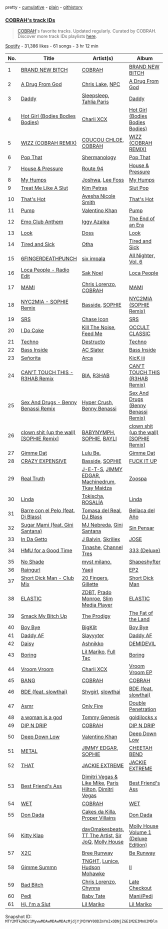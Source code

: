 pretty - [cumulative](/playlists/cumulative/37i9dQZF1DWYoioDxgMsjZ.md) - [plain](/playlists/plain/37i9dQZF1DWYoioDxgMsjZ) - [githistory](https://github.githistory.xyz/mackorone/spotify-playlist-archive/blob/main/playlists/plain/37i9dQZF1DWYoioDxgMsjZ)

### [COBRAH's track IDs](https://open.spotify.com/playlist/37i9dQZF1DWYoioDxgMsjZ)

> <a href="spotify:artist:1AHswQqsDNmu1xaE8KpBne">COBRAH</a>'s favorite tracks\. Updated regularly\. Curated by COBRAH\. Discover more track IDs playlists <a href="spotify:genre:track\_id">here</a>.

[Spotify](https://open.spotify.com/user/spotify) - 31,386 likes - 61 songs - 3 hr 12 min

| No. | Title | Artist(s) | Album | Length |
|---|---|---|---|---|
| 1 | [BRAND NEW BITCH](https://open.spotify.com/track/13DNuiQyuTDcAw6Y8thZFM) | [COBRAH](https://open.spotify.com/artist/1AHswQqsDNmu1xaE8KpBne) | [BRAND NEW BITCH](https://open.spotify.com/album/6xMnRBIpa2x3M40yVkGMBb) | 3:16 |
| 2 | [A Drug From God](https://open.spotify.com/track/4skbQNtyjy8A7mo8oqe2oD) | [Chris Lake](https://open.spotify.com/artist/5Igpc9iLZ3YGtKeYfSrrOE), [NPC](https://open.spotify.com/artist/3YEsNNbHlb88K9QCog4R0Y) | [A Drug From God](https://open.spotify.com/album/6tZzL3lTVgWhJb2cE2jz1f) | 3:12 |
| 3 | [Daddy](https://open.spotify.com/track/5Yhi9POMWUPXlQj8MX6MC1) | [Sleepsleep](https://open.spotify.com/artist/4CFMk5S0u6xWTtoLoaEJ6O), [Tahlia Paris](https://open.spotify.com/artist/0VTbeDBlVbDZlboa6jxzT7) | [Daddy](https://open.spotify.com/album/4c4J91y3nnGddQbEE8IwWw) | 3:08 |
| 4 | [Hot Girl \(Bodies Bodies Bodies\)](https://open.spotify.com/track/0FZUbqZ1x2G71vl027d8Ud) | [Charli XCX](https://open.spotify.com/artist/25uiPmTg16RbhZWAqwLBy5) | [Hot Girl \(Bodies Bodies Bodies\)](https://open.spotify.com/album/5A0U5x6tAfyQaG5lnOL0fA) | 2:37 |
| 5 | [WIZZ \(COBRAH REMIX\)](https://open.spotify.com/track/64xy8ja7i7F0VPmgLUrMCx) | [COUCOU CHLOE](https://open.spotify.com/artist/5xmw3tD4MbvhA1ay1U0HEC), [COBRAH](https://open.spotify.com/artist/1AHswQqsDNmu1xaE8KpBne) | [WIZZ \(COBRAH REMIX\)](https://open.spotify.com/album/2Bnzz1MOwqdalLiHpX2mhV) | 2:40 |
| 6 | [Pop That](https://open.spotify.com/track/1EpF7SUZOEdYXAJF6QC43Z) | [Shermanology](https://open.spotify.com/artist/4Siyzg8kWayQfPQsPSl6JI) | [Pop That](https://open.spotify.com/album/1Lr2J72KaKx1RinFIQoiEX) | 3:37 |
| 7 | [House & Pressure](https://open.spotify.com/track/3W2bm5HR9tnS4ENFNJJ4XF) | [Route 94](https://open.spotify.com/artist/1dgdvbogmctybPrGEcnYf6) | [House & Pressure](https://open.spotify.com/album/5f36IdWpaugA1uQ5Yr6Zxu) | 2:28 |
| 8 | [My Humps](https://open.spotify.com/track/3BbD2sqk7P7Rc9V0KF9o4s) | [Joshwa](https://open.spotify.com/artist/1PzAgFVk9v8cxn9flrqrv5), [Lee Foss](https://open.spotify.com/artist/44T94QQEc60Jf7kqGY6Rip) | [My Humps](https://open.spotify.com/album/4mnGRL7lErjyRJsoCwgJT4) | 3:06 |
| 9 | [Treat Me Like A Slut](https://open.spotify.com/track/0dlP9SnqQa5k1A9mReybFb) | [Kim Petras](https://open.spotify.com/artist/3Xt3RrJMFv5SZkCfUE8C1J) | [Slut Pop](https://open.spotify.com/album/4rs52z8T5zPbsa5HM75tua) | 1:58 |
| 10 | [That's Hot](https://open.spotify.com/track/1Cli0gQaSe0NVWEHAyOBIH) | [Ayesha Nicole Smith](https://open.spotify.com/artist/3rYlF5arfhYwRbxmNcicat) | [That's Hot](https://open.spotify.com/album/0qD5tOnKT5sfK0FlIuS7ke) | 2:07 |
| 11 | [Pump](https://open.spotify.com/track/0N98QCESfFA46B7a6TTZKq) | [Valentino Khan](https://open.spotify.com/artist/0deIjoDjl9g9Zpw0sCIOHh) | [Pump](https://open.spotify.com/album/108kdS4tGQLkHz2PHUMpN9) | 3:03 |
| 12 | [Emo Club Anthem](https://open.spotify.com/track/2HFmykunjjYy1rru5Z0zvv) | [Iggy Azalea](https://open.spotify.com/artist/5yG7ZAZafVaAlMTeBybKAL) | [The End of an Era](https://open.spotify.com/album/7lpONbbHTKDFk5nDpOgdFD) | 2:50 |
| 13 | [Look](https://open.spotify.com/track/42y1R39jgfNb8tNtNNoYMZ) | [Doss](https://open.spotify.com/artist/7bQLFALIEawxhkyFiiLVhM) | [Look](https://open.spotify.com/album/1I35zlzXcHo0RNRYAsH9eF) | 2:48 |
| 14 | [Tired and Sick](https://open.spotify.com/track/5fZ3sFURm6vOo5cwAFV1Y8) | [Otha](https://open.spotify.com/artist/6UMUvqiDBEJLyx2uYplGCV) | [Tired and Sick](https://open.spotify.com/album/01xv4kF5gPzZ9l7SgrSrE5) | 2:52 |
| 15 | [6FINGERDEATHPUNCH](https://open.spotify.com/track/2M7V4v4DUaPIlMSrCbB2U3) | [six impala](https://open.spotify.com/artist/5EtZGidUP0imIVaUwBo4GW) | [All Nighter, Vol\. 6](https://open.spotify.com/album/1Thi7GCXPtyG7NfXBOYCTS) | 2:44 |
| 16 | [Loca People \- Radio Edit](https://open.spotify.com/track/6lZs6TqQVWx98cdjkOkG9i) | [Sak Noel](https://open.spotify.com/artist/15jrieCvf3EklAScnD9kKl) | [Loca People](https://open.spotify.com/album/3VVn2hMgvryDngC1B4dZsj) | 3:35 |
| 17 | [MAMI](https://open.spotify.com/track/6JjSoJ2laV4ZbKNb9nybvh) | [Chris Lorenzo](https://open.spotify.com/artist/7tm9Tuc70geXOOyKhtZHIj), [COBRAH](https://open.spotify.com/artist/1AHswQqsDNmu1xaE8KpBne) | [MAMI](https://open.spotify.com/album/6fdfCmP6hJg0gqFobszTYB) | 4:07 |
| 18 | [NYC2MIA \- SOPHIE Remix](https://open.spotify.com/track/3bfZfblo5xLHXJgp8zxO2z) | [Basside](https://open.spotify.com/artist/1Oc8whczB0ya9jgVzx6djF), [SOPHIE](https://open.spotify.com/artist/5a2w2tgpLwv26BYJf2qYwu) | [NYC2MIA \(SOPHIE Remix\)](https://open.spotify.com/album/1teM6b52vhiAbVONN3Lw3R) | 3:09 |
| 19 | [SRS](https://open.spotify.com/track/2YqnLz7YNpDzX0nlYVnAmF) | [Chase Icon](https://open.spotify.com/artist/5XPJP6zfXVlPJtO4QSsSmQ) | [SRS](https://open.spotify.com/album/0EdZaveXeFBbqfq56kW7cH) | 2:41 |
| 20 | [I Do Coke](https://open.spotify.com/track/3PvhJcV5xv7E1ImIfbRYeM) | [Kill The Noise](https://open.spotify.com/artist/3qnMl4DHT4gndzFAcG4FlM), [Feed Me](https://open.spotify.com/artist/5FWi1mowu6uiU2ZHwr1rby) | [OCCULT CLASSIC](https://open.spotify.com/album/2xCNIURBZpbjPLoaxSRujw) | 3:46 |
| 21 | [Techno](https://open.spotify.com/track/2c3I3ew3iJ4xgiMQ7fA8Qf) | [Destructo](https://open.spotify.com/artist/0BEYTctVmnYa5yStp4Jpab) | [Techno](https://open.spotify.com/album/0mjxsK2Ha4QWEmPNhfZ0jk) | 3:45 |
| 22 | [Bass Inside](https://open.spotify.com/track/0oUTyBEY3NQzmu2VuoKpSH) | [AC Slater](https://open.spotify.com/artist/6EqFMCnVGBRNmwPlk2f3Uc) | [Bass Inside](https://open.spotify.com/album/2EIMq4BGKqgFQnZqBns0Ki) | 4:24 |
| 23 | [Señorita](https://open.spotify.com/track/0mjDJiWmZ548y9EUnogCP1) | [Arca](https://open.spotify.com/artist/4SQdUpG4f7UbkJG3cJ2Iyj) | [KicK iii](https://open.spotify.com/album/1paea7BPqUpZksvNkQ2cqQ) | 2:21 |
| 24 | [CAN'T TOUCH THIS \- R3HAB Remix](https://open.spotify.com/track/2m4k5snVJgpZ7yPYKnw1Wm) | [BIA](https://open.spotify.com/artist/6veh5zbFpm31XsPdjBgPER), [R3HAB](https://open.spotify.com/artist/6cEuCEZu7PAE9ZSzLLc2oQ) | [CAN'T TOUCH THIS \(R3HAB Remix\)](https://open.spotify.com/album/1amOzRWbywWaYwBzIWTVuC) | 2:03 |
| 25 | [Sex And Drugs \- Benny Benassi Remix](https://open.spotify.com/track/2fQZyLoSKynCEzZoBKtxBR) | [Hyper Crush](https://open.spotify.com/artist/2OHNfsJ6k7pJI3eRxv2dSF), [Benny Benassi](https://open.spotify.com/artist/4Ws2otunReOa6BbwxxpCt6) | [Sex And Drugs \(Benny Benassi Remix\)](https://open.spotify.com/album/49bsTeL19oJATWuYvAMB4l) | 5:56 |
| 26 | [clown shit \(up the wall\) \[SOPHIE Remix\]](https://open.spotify.com/track/4fORekngPoCqeJpe3xg6GQ) | [BABYNYMPH](https://open.spotify.com/artist/2ecIs55o71mEFMhkcaUnyB), [SOPHIE](https://open.spotify.com/artist/5a2w2tgpLwv26BYJf2qYwu), [BAYLI](https://open.spotify.com/artist/2bvUCoFViWtg9pSkOX9du9) | [clown shit \(up the wall\) \[SOPHIE Remix\]](https://open.spotify.com/album/0w3ZduXZIPEMktyyVmEAbr) | 6:27 |
| 27 | [Gimme Dat](https://open.spotify.com/track/2v5eZAIW4MTEg8yEbAEB42) | [Lulu Be.](https://open.spotify.com/artist/2jM44QDqboAQRKbiIqHIoE) | [Gimme Dat](https://open.spotify.com/album/1YGtDYhozQoZASVBwaj5BY) | 2:37 |
| 28 | [CRAZY EXPENSIVE](https://open.spotify.com/track/3k65ubsRA5k39oEoj0AhUr) | [Basside](https://open.spotify.com/artist/1Oc8whczB0ya9jgVzx6djF), [SOPHIE](https://open.spotify.com/artist/5a2w2tgpLwv26BYJf2qYwu) | [FUCK IT UP](https://open.spotify.com/album/154euZcofIKCcwuRKdouxM) | 3:02 |
| 29 | [Real Truth](https://open.spotify.com/track/2rmu90RyAs6TQCTLCP2m7g) | [J\-E\-T\-S](https://open.spotify.com/artist/3pOnPfJ9MReuu20YnLFRej), [JIMMY EDGAR](https://open.spotify.com/artist/3qIRQKST5KCIIKWgmPTY2M), [Machinedrum](https://open.spotify.com/artist/06xa1OLBsMQJFXcl2tQkH4), [Tkay Maidza](https://open.spotify.com/artist/1kMPdZQVdUhMDKDWOJM5iK) | [Zoospa](https://open.spotify.com/album/3CvekaEXNic5LBZU6gb0Hi) | 3:03 |
| 30 | [Linda](https://open.spotify.com/track/1ahCrpeTt94LL7y1aXw0Y8) | [Tokischa](https://open.spotify.com/artist/2p4aN0Uxkk3iT3HK0cJ2cJ), [ROSALÍA](https://open.spotify.com/artist/7ltDVBr6mKbRvohxheJ9h1) | [Linda](https://open.spotify.com/album/6rFyXU9FiGytyYqfbwYO09) | 2:24 |
| 31 | [Barre con el Pelo \(feat\. Dj Blass\)](https://open.spotify.com/track/0VBbbLKnpayQeBKZdYamhi) | [Tomasa del Real](https://open.spotify.com/artist/3Dz4sliAAIVOlALfHW9TtD), [DJ Blass](https://open.spotify.com/artist/1ZijgA5CMnToosMd24krUH) | [Bellaca del Año](https://open.spotify.com/album/5PQkVo8VxFjapE73WjI16a) | 3:18 |
| 32 | [Sugar Mami \(feat\. Gini Santana\)](https://open.spotify.com/track/5Cipoy9vB4xDdCGnoMpJQH) | [MJ Nebreda](https://open.spotify.com/artist/1h6b4y2ObngnFpgEwry7Fy), [Gini Santana](https://open.spotify.com/artist/1KBsQLZwxvQ6H5lh7zjeji) | [Sin Pensar](https://open.spotify.com/album/6UAGXIPMrWgPcqWuT0iwra) | 2:07 |
| 33 | [In Da Getto](https://open.spotify.com/track/1q0PYXTbDsirp2l74ng6pn) | [J Balvin](https://open.spotify.com/artist/1vyhD5VmyZ7KMfW5gqLgo5), [Skrillex](https://open.spotify.com/artist/5he5w2lnU9x7JFhnwcekXX) | [JOSE](https://open.spotify.com/album/11GmvpYnbgK0rSryPaV5BP) | 2:10 |
| 34 | [HMU for a Good Time](https://open.spotify.com/track/2Kb5Sy93AE70esO90eJgdQ) | [Tinashe](https://open.spotify.com/artist/0NIIxcxNHmOoyBx03SfTCD), [Channel Tres](https://open.spotify.com/artist/4cUkGQyhLFqKHBtL58HYVp) | [333 \(Deluxe\)](https://open.spotify.com/album/1mxG8YY9wY5Q3mLcDs2khW) | 4:07 |
| 35 | [No Shade](https://open.spotify.com/track/6ukoGH0t4RbK3tCqbCpbbN) | [myst milano.](https://open.spotify.com/artist/0J1rVE3RunTC4Pm8ohPM7z) | [Shapeshyfter](https://open.spotify.com/album/0cESoqQSfbpjOLuT3b23G0) | 2:51 |
| 36 | [Raingurl](https://open.spotify.com/track/4XXfQ8fBHMIgcygY4hV6RC) | [Yaeji](https://open.spotify.com/artist/2RqrWplViWHSGLzlhmDcbt) | [EP2](https://open.spotify.com/album/6zB32HTy4cewV8V7TuHzKJ) | 3:57 |
| 37 | [Short Dick Man \- Club Mix](https://open.spotify.com/track/6ZZr5ew0DvA6xda9T5owOU) | [20 Fingers](https://open.spotify.com/artist/0OarfYzJPCi3lAVZ4nhTTd), [Gillette](https://open.spotify.com/artist/20ldWECcOHmOWwKwAwvn4y) | [Short Dick Man](https://open.spotify.com/album/3BQ6ifqB1pglyvEJQrcauT) | 4:50 |
| 38 | [ELASTIC](https://open.spotify.com/track/3enhwNFECQX6psc1uqprYV) | [ZDBT](https://open.spotify.com/artist/68KFHlDFncH62HCfIdH2tj), [Prado Monroe](https://open.spotify.com/artist/1Tw87xR7p102yY4fqusZzq), [Slim Media Player](https://open.spotify.com/artist/0Bf5T1UU0g3YYNrJijScNR) | [ELASTIC](https://open.spotify.com/album/3CYm2Tdcb3dAOIIkRIBvoO) | 3:39 |
| 39 | [Smack My Bitch Up](https://open.spotify.com/track/2iwGE4y7yF8qzKc5WZ2Z8R) | [The Prodigy](https://open.spotify.com/artist/4k1ELeJKT1ISyDv8JivPpB) | [The Fat of the Land](https://open.spotify.com/album/2qivROlvQ8BcUKTaCA7dL2) | 5:43 |
| 40 | [Boy Bye](https://open.spotify.com/track/00P8Hxev9pbrp53tpfOeKP) | [BigKlit](https://open.spotify.com/artist/0POkErJcpuhWNnCXAhgJoZ) | [Boy Bye](https://open.spotify.com/album/7FugJRH5yQlwVdOmYkt2t8) | 1:51 |
| 41 | [Daddy AF](https://open.spotify.com/track/5Pj9iXYfe607U62YwSF5rC) | [Slayyyter](https://open.spotify.com/artist/4QM5QCHicznALtX885CnZC) | [Daddy AF](https://open.spotify.com/album/3GWdoCGEZLjrsofidLFwgV) | 2:31 |
| 42 | [Daisy](https://open.spotify.com/track/2g1KggY9PKvsoEAOaiz4xx) | [Ashnikko](https://open.spotify.com/artist/3PyJHH2wyfQK3WZrk9rpmP) | [DEMIDEVIL](https://open.spotify.com/album/438ToDoVaJH5aTIXXrlDyI) | 2:26 |
| 43 | [Boring](https://open.spotify.com/track/785w7ixnkUZCOKy1l4kcHT) | [Lil Mariko](https://open.spotify.com/artist/1ZRRl4S2B4xZBzHtIf65Jx), [Full Tac](https://open.spotify.com/artist/5ZXkHp732tYHIzqctoZP0E) | [Boring](https://open.spotify.com/album/6A45un1GRwZwh8RpeiAhF8) | 2:15 |
| 44 | [Vroom Vroom](https://open.spotify.com/track/5hyq3LBlCfjRQAFkdQwe8o) | [Charli XCX](https://open.spotify.com/artist/25uiPmTg16RbhZWAqwLBy5) | [Vroom Vroom EP](https://open.spotify.com/album/261QvR3MgGdyL2HyYIlgfd) | 3:13 |
| 45 | [BANG](https://open.spotify.com/track/3JI2fFWxfepbkoLaYBHCJf) | [COBRAH](https://open.spotify.com/artist/1AHswQqsDNmu1xaE8KpBne) | [COBRAH](https://open.spotify.com/album/1MSVIDaDrvigdChfh3df4S) | 3:09 |
| 46 | [BDE \(feat\. slowthai\)](https://open.spotify.com/track/3ed5gMzocnaLWCvljQdCwe) | [Shygirl](https://open.spotify.com/artist/3M3wTTCDwicRubwMyHyEDy), [slowthai](https://open.spotify.com/artist/3r1XkJ7vCs8kHBSzGvPLdP) | [BDE \(feat\. slowthai\)](https://open.spotify.com/album/0v2o7PUZZneXkTCWy69432) | 2:48 |
| 47 | [Asmr](https://open.spotify.com/track/3jPaqo45RVrafP6NnWMBkQ) | [Only Fire](https://open.spotify.com/artist/4Cp42FwqEytHeaudurPKiN) | [Double Penetration](https://open.spotify.com/album/5RjU9su2m8wyYQQ7cH0kU1) | 2:50 |
| 48 | [a woman is a god](https://open.spotify.com/track/5kcERXTIoNbkBjb6o4vYBf) | [Tommy Genesis](https://open.spotify.com/artist/2qDdxfKUpYg8wc49KIuT3b) | [goldilocks x](https://open.spotify.com/album/2nkqAzbvQUWZ0p88NxrJ7s) | 2:58 |
| 49 | [DIP N DRIP](https://open.spotify.com/track/2BH9ryNKlONkENIhgMM4lq) | [COBRAH](https://open.spotify.com/artist/1AHswQqsDNmu1xaE8KpBne) | [DIP N DRIP](https://open.spotify.com/album/1FaryKGpT1iu4YXsNMWwdE) | 2:52 |
| 50 | [Deep Down Low](https://open.spotify.com/track/46rZgRYU1H5Xnv0n75OGis) | [Valentino Khan](https://open.spotify.com/artist/0deIjoDjl9g9Zpw0sCIOHh) | [Deep Down Low](https://open.spotify.com/album/67bF4s11NHmoi7cnwJcEMM) | 3:10 |
| 51 | [METAL](https://open.spotify.com/track/4hIg0iMpVYES8yptTj7Y5I) | [JIMMY EDGAR](https://open.spotify.com/artist/3qIRQKST5KCIIKWgmPTY2M), [SOPHIE](https://open.spotify.com/artist/5a2w2tgpLwv26BYJf2qYwu) | [CHEETAH BEND](https://open.spotify.com/album/1gr8k1Sxe6umDlEMNgTGuI) | 3:20 |
| 52 | [THAT](https://open.spotify.com/track/6yGxfjVzv3u3b85FuUSJaN) | [JACKIE EXTREME](https://open.spotify.com/artist/3lTxQgwx9i1S3u0UoZHCRr) | [JACKIE EXTREME](https://open.spotify.com/album/0Mn2OXVX6vGMWkqJWVoZuP) | 2:12 |
| 53 | [Best Friend's Ass](https://open.spotify.com/track/1hZ7LSB05aNMX2Nw73DFiR) | [Dimitri Vegas & Like Mike](https://open.spotify.com/artist/73jBynjsVtofjRpdpRAJGk), [Paris Hilton](https://open.spotify.com/artist/1vkJFCwstOoJO7yQ4lTtLK), [Dimitri Vegas](https://open.spotify.com/artist/2HkAI0YrEcgoR8QdaURqhO) | [Best Friend's Ass](https://open.spotify.com/album/44wDXZNMDyhKP0eh3LmKCu) | 2:51 |
| 54 | [WET](https://open.spotify.com/track/4JncjhRUDvh84eO25bopKp) | [COBRAH](https://open.spotify.com/artist/1AHswQqsDNmu1xaE8KpBne) | [WET](https://open.spotify.com/album/5UUIPBAzbPaM9J05cLZiaw) | 2:49 |
| 55 | [Don Dada](https://open.spotify.com/track/6B3NBWtTa7WuPILwpAz6D5) | [Cakes da Killa](https://open.spotify.com/artist/6MoQZOH2KnQrJhVtO9VoXC), [Proper Villains](https://open.spotify.com/artist/2mVUdPq7evlUNzq2rYys8S) | [Don Dada](https://open.spotify.com/album/4j8I2IA2VLSYqDCJ0FydNb) | 3:05 |
| 56 | [Kitty Klap](https://open.spotify.com/track/0YWcTkh6DO2yhRZ3BhN2na) | [davOmakesbeats](https://open.spotify.com/artist/0GVhd3aIFJzTSgnBpIO5aj), [TT The Artist](https://open.spotify.com/artist/1T6Em6UJ7pSdgXw5V72YHr), [Sir JoQ](https://open.spotify.com/artist/0t2ATkbihdqPzUaE9PZaEs), [Molly House](https://open.spotify.com/artist/3IjuX1WF89fX31ogEmmaCD) | [Molly House Volume 1 \(Deluxe Edition\)](https://open.spotify.com/album/5c1MdWmjLXJ4zDs8CrraBH) | 3:18 |
| 57 | [X2C](https://open.spotify.com/track/0hy9wxRWDTv25c5B4M19Ee) | [Bree Runway](https://open.spotify.com/artist/58hqTaCiqGrMsNmmm3qL7w) | [Be Runway](https://open.spotify.com/album/1wcAS2gv91Vi63QWrTn5GB) | 2:20 |
| 58 | [Gimme Summn](https://open.spotify.com/track/7B9bHeFXnsWvRh2od5k3Kg) | [TNGHT](https://open.spotify.com/artist/40jiZfvsiAi1aIarh5Z3d3), [Lunice](https://open.spotify.com/artist/5I0593TTVPzkanWW8xsTns), [Hudson Mohawke](https://open.spotify.com/artist/6olWbKW2VLhFCHfOi0iEDb) | [II](https://open.spotify.com/album/6bAD8hkcYj2bCFZg6CzhmC) | 3:47 |
| 59 | [Bad Bitch](https://open.spotify.com/track/1QPb3sFVfZlcrSHp9skszO) | [Chris Lorenzo](https://open.spotify.com/artist/7tm9Tuc70geXOOyKhtZHIj), [Chynna](https://open.spotify.com/artist/41TSOINjztNAFtwuGenWVA) | [Late Checkout](https://open.spotify.com/album/7EKYXT614EhSh5jLDUdFAj) | 4:48 |
| 60 | [Pedi](https://open.spotify.com/track/4W302qkLfaNUiqkkV6E6HT) | [Baby Tate](https://open.spotify.com/artist/3IJ21966TwNZI24MwZHMu4) | [Mani/Pedi](https://open.spotify.com/album/1PggRLfABCLlNktVA64NDh) | 2:05 |
| 61 | [Hi, I'm a Slut](https://open.spotify.com/track/2gFMgqvKcygf8CavNyR131) | [Lil Mariko](https://open.spotify.com/artist/1ZRRl4S2B4xZBzHtIf65Jx) | [Lil Mariko](https://open.spotify.com/album/4FA6S8h3E3bCiLApDDPZzb) | 2:50 |

Snapshot ID: `MTY2MTk2NDc1MywwMDAwMDAwMDAzMjdjYjM3YWY0ODZmYmIxODNjZGE1M2E3MmU2MDlm`
